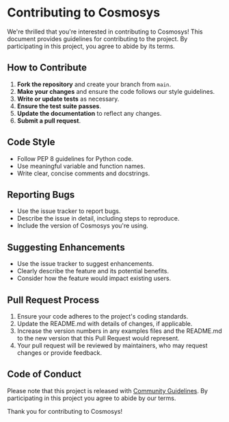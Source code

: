 # Contributing to Cosmosys

We're thrilled that you're interested in contributing to Cosmosys! This document provides guidelines for contributing to the project. By participating in this project, you agree to abide by its terms.

## How to Contribute

1. **Fork the repository** and create your branch from `main`.
2. **Make your changes** and ensure the code follows our style guidelines.
3. **Write or update tests** as necessary.
4. **Ensure the test suite passes**.
5. **Update the documentation** to reflect any changes.
6. **Submit a pull request**.

## Code Style

- Follow PEP 8 guidelines for Python code.
- Use meaningful variable and function names.
- Write clear, concise comments and docstrings.

## Reporting Bugs

- Use the issue tracker to report bugs.
- Describe the issue in detail, including steps to reproduce.
- Include the version of Cosmosys you're using.

## Suggesting Enhancements

- Use the issue tracker to suggest enhancements.
- Clearly describe the feature and its potential benefits.
- Consider how the feature would impact existing users.

## Pull Request Process

1. Ensure your code adheres to the project's coding standards.
2. Update the README.md with details of changes, if applicable.
3. Increase the version numbers in any examples files and the README.md to the new version that this Pull Request would represent.
4. Your pull request will be reviewed by maintainers, who may request changes or provide feedback.

## Code of Conduct

Please note that this project is released with [Community Guidelines](community-guidelines.md). By participating in this project you agree to abide by our terms.

Thank you for contributing to Cosmosys!